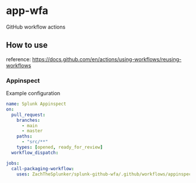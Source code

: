 # app-wfa

GitHub workflow actions

## How to use

reference: https://docs.github.com/en/actions/using-workflows/reusing-workflows

### Appinspect

Example configuration

``` yml
name: Splunk Appinspect
on:
  pull_request:
    branches:
      - main
      - master
    paths:
      - "src/**"
    types: [opened, ready_for_review]
  workflow_dispatch:

jobs:
  call-packaging-workflow:
    uses: ZachTheSplunker/splunk-github-wfa/.github/workflows/appinspect.yml@main
```